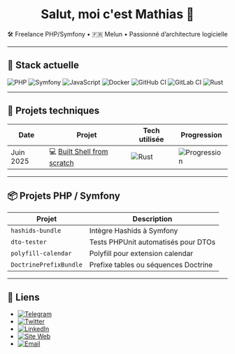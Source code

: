 <!--
**roukmoute/roukmoute** is a ✨ _special_ ✨ repository because its `README.md` (this file) appears on your GitHub profile.

Here are some ideas to get you started:

- 🔭 I’m currently working on ...
- 🌱 I’m currently learning ...
- 👯 I’m looking to collaborate on ...
- 🤔 I’m looking for help with ...
- 💬 Ask me about ...
- 📫 How to reach me: ...
- 😄 Pronouns: ...
- ⚡ Fun fact: ...
| Août 2024  | 🧠 Built Redis from scratch         | Rust              | 🟢 Expert   |
| Août 2024  | 📦 Built BitTorrent from scratch    | Rust              | 🟢 Expert   |
| Août 2024  | 🧪 Built Git from scratch           | Rust              | 🟡 Intermédiaire |
| Juil. 2024 | 💻 Built Shell from scratch         | Rust              | 🔵 Débutant |
| Juin 2024  | 🌐 Built HTTP Server from scratch   | Rust              | 🟢 Expert   |
| Juin 2024  | 🌍 Built DNS Server from scratch    | Rust              | 🟢 Expert   |
![Go](https://img.shields.io/badge/-Go-00ADD8?logo=go&logoColor=white&style=flat)
![TypeScript](https://img.shields.io/badge/-TypeScript-3178C6?logo=typescript&logoColor=white&style=flat)
![Python](https://img.shields.io/badge/-Python-3776AB?logo=python&logoColor=white&style=flat)
![Clojure](https://img.shields.io/badge/-Clojure-5881D8?logo=clojure&logoColor=white&style=flat)
-->


<h1 align="center">Salut, moi c'est Mathias 👋</h1>
<p align="center">🛠️ Freelance PHP/Symfony • 🇫🇷 Melun • Passionné d’architecture logicielle</p>

---

## 🧰 Stack actuelle

![PHP](https://img.shields.io/badge/-PHP-777BB4?logo=php&logoColor=white&style=flat)
![Symfony](https://img.shields.io/badge/-Symfony-000000?logo=symfony&logoColor=white&style=flat)
![JavaScript](https://img.shields.io/badge/-JavaScript-F7DF1E?logo=javascript&logoColor=black&style=flat)
![Docker](https://img.shields.io/badge/-Docker-2496ED?logo=docker&logoColor=white&style=flat)
![GitHub CI](https://img.shields.io/badge/-GitHub%20CI-181717?logo=githubactions&logoColor=white&style=flat)
![GitLab CI](https://img.shields.io/badge/-GitLab%20CI-FCA121?logo=gitlab&logoColor=white&style=flat)
![Rust](https://img.shields.io/badge/-Rust-000000?logo=rust&logoColor=white&style=flat)

---

## 🚀 Projets techniques

| Date      | Projet                                                                              | Tech utilisée     | Progression                                                     |
|-----------|-------------------------------------------------------------------------------------|-------------------|-----------------------------------------------------------------|
| Juin 2025 | 💻 [Built Shell from scratch](https://github.com/roukmoute/codecrafters-shell-rust) | ![Rust](https://img.shields.io/badge/-Rust-000000?logo=rust&logoColor=white&style=flat)              | ![Progression](https://img.shields.io/badge/Stages-8%2F8-blue) |

---

## 📦 Projets PHP / Symfony

| Projet                 | Description                          |
|------------------------|--------------------------------------|
| `hashids-bundle`       | Intègre Hashids à Symfony            |
| `dto-tester`           | Tests PHPUnit automatisés pour DTOs  |
| `polyfill-calendar`    | Polyfill pour extension calendar     |
| `DoctrinePrefixBundle` | Prefixe tables ou séquences Doctrine |


---

## 🔗 Liens

- [![Telegram](https://img.shields.io/badge/Telegram-26A5E4?logo=telegram&logoColor=white&style=flat)](https://t.me/Roukmoute)
- [![Twitter](https://img.shields.io/badge/Twitter-1DA1F2?logo=twitter&logoColor=white&style=flat)](https://twitter.com/roukmouteFr)
- [![LinkedIn](https://img.shields.io/badge/LinkedIn-0077B5?logo=linkedin&logoColor=white&style=flat)](https://www.linkedin.com/in/mathiasstrasser)
- [![Site Web](https://img.shields.io/badge/Site-roukmoute.fr-0A0A0A?logo=Firefox&logoColor=white&style=flat)](https://roukmoute.fr)
- [![Email](https://img.shields.io/badge/Email-contact@roukmoute.fr-D14836?logo=gmail&logoColor=white&style=flat)](mailto:contact@roukmoute.fr)

